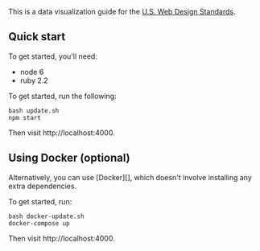 This is a data visualization guide for the [U.S. Web Design Standards][].

## Quick start

To get started, you'll need:

* node 6
* ruby 2.2

To get started, run the following:

```
bash update.sh
npm start
```

Then visit http://localhost:4000.

## Using Docker (optional)

Alternatively, you can use [Docker][], which doesn't involve installing
any extra dependencies.

To get started, run:

```
bash docker-update.sh
docker-compose up
```

Then visit http://localhost:4000.

[U.S. Web Design Standards]: https://standards.usa.gov/
